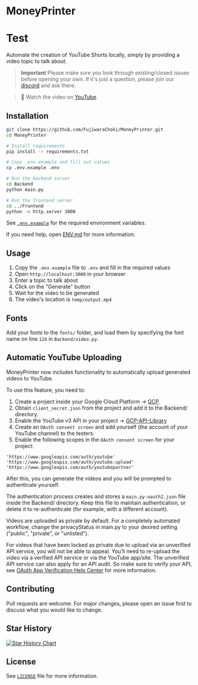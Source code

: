 # MoneyPrinter
# Test

Automate the creation of YouTube Shorts locally, simply by providing a video topic to talk about.

> **Important** Please make sure you look through existing/closed issues before opening your own. If it's just a question, please join our [discord](https://dsc.gg/fuji-community) and ask there.

> **🎥** Watch the video on [YouTube](https://youtu.be/mkZsaDA2JnA?si=pNne3MnluRVkWQbE).

## Installation

```bash
git clone https://github.com/FujiwaraChoki/MoneyPrinter.git
cd MoneyPrinter

# Install requirements
pip install -r requirements.txt

# Copy .env.example and fill out values
cp .env.example .env

# Run the backend server
cd Backend
python main.py

# Run the frontend server
cd ../Frontend
python -m http.server 3000
```

See [`.env.example`](.env.example) for the required environment variables.

If you need help, open [ENV.md](ENV.md) for more information.

## Usage

1. Copy the `.env.example` file to `.env` and fill in the required values
1. Open `http://localhost:3000` in your browser
1. Enter a topic to talk about
1. Click on the "Generate" button
1. Wait for the video to be generated
1. The video's location is `temp/output.mp4`

## Fonts

Add your fonts to the `fonts/` folder, and load them by specifying the font name on line `124` in `Backend/video.py`.

## Automatic YouTube Uploading
 
MoneyPrinter now includes functionality to automatically upload generated videos to YouTube.

To use this feature, you need to:
1. Create a project inside your Google Cloud Platform -> [GCP](https://console.cloud.google.com/). 
1. Obtain `client_secret.json` from the project and add it to the Backend/ directory.
1. Enable the YouTube v3 API in your project -> [GCP-API-Library](https://console.cloud.google.com/apis/library/youtube.googleapis.com)
1. Create an `OAuth consent screen` and add yourself (the account of your YouTube channel) to the testers.
1. Enable the following scopes in the `OAuth consent screen` for your project:

```
'https://www.googleapis.com/auth/youtube'
'https://www.googleapis.com/auth/youtube.upload'
'https://www.googleapis.com/auth/youtubepartner'
```

After this, you can generate the videos and you will be prompted to authenticate yourself. 

The authentication process creates and stores a `main.py-oauth2.json` file inside the Backend/ directory. Keep this file to maintain authentication, or delete it to re-authenticate (for example, with a different account).

Videos are uploaded as private by default. For a completely automated workflow, change the privacyStatus in main.py to your desired setting ("public", "private", or "unlisted").

For videos that have been locked as private due to upload via an unverified API service, you will not be able to appeal. You’ll need to re-upload the video via a verified API service or via the YouTube app/site. The unverified API service can also apply for an API audit. So make sure to verify your API, see [OAuth App Verification Help Center](https://support.google.com/cloud/answer/13463073) for more information. 

## Contributing

Pull requests are welcome. For major changes, please open an issue first to discuss what you would like to change.

## Star History

[![Star History Chart](https://api.star-history.com/svg?repos=FujiwaraChoki/MoneyPrinter&type=Date)](https://star-history.com/#FujiwaraChoki/MoneyPrinter&Date)

## License

See [`LICENSE`](LICENSE) file for more information.
